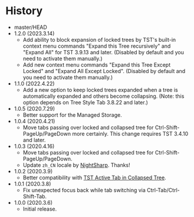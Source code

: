 # History

 - master/HEAD
 - 1.2.0 (2023.3.14)
   * Add ability to block expansion of locked trees by TST's built-in context menu commands "Expand this Tree recursively" and "Expand All" for TST 3.9.13 and later. (Disabled by default and you need to activate them manually.)
   * Add new context menu commands "Expand this Tree Except Locked" and "Expand All Except Locked". (Disabled by default and you need to activate them manually.)
 - 1.1.0 (2022.4.22)
   * Add a new option to keep locked trees expanded when a tree is automatically expanded and others become collapsing. (Note: this option depends on Tree Style Tab 3.8.22 and later.)
 - 1.0.5 (2020.7.29)
   * Better support for the Managed Storage.
 - 1.0.4 (2020.4.21)
   * Move tabs passing over locked and collapsed tree for Ctrl-Shift-PageUp/PageDown more certainly. This change requires TST 3.4.10 and later.
 - 1.0.3 (2020.4.16)
   * Move tabs passing over locked and collapsed tree for Ctrl-Shift-PageUp/PageDown.
   * Update `zh_CN` locale by [NightSharp](https://github.com/NightSharp). Thanks!
 - 1.0.2 (2020.3.9)
   * Better compatibility with [TST Active Tab in Collapsed Tree](https://addons.mozilla.org/firefox/addon/tst-active-tab-in-collapsed-tr).
 - 1.0.1 (2020.3.8)
   * Fix unexpected focus back while tab switching via Ctrl-Tab/Ctrl-Shift-Tab.
 - 1.0.0 (2020.3.6)
   * Initial release.
